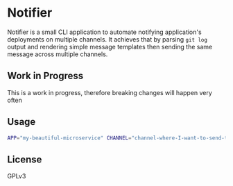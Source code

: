 # Notifier
Notifier is a small CLI application to automate notifying application's deployments
on multiple channels. It achieves that by parsing `git log` output and rendering
simple message templates then sending the same message across multiple channels.

## Work in Progress
This is a work in progress, therefore breaking changes will happen very often

## Usage
```sh
APP="my-beautiful-microservice" CHANNEL="channel-where-I-want-to-send-the-notification" TOKEN="bot-authorization-token" go run cli/main.go
```

## License
GPLv3
